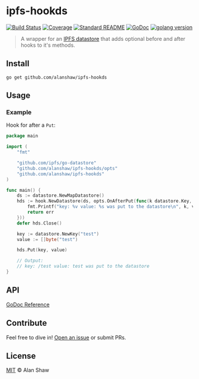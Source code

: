 # ipfs-hookds

[![Build Status](https://img.shields.io/travis/com/libp2p/hydra-booster/master?style=flat-square)](https://travis-ci.org/alanshaw/ipfs-hookds)
[![Coverage](https://img.shields.io/codecov/c/github/alanshaw/ipfs-hookds?style=flat-square)](https://codecov.io/gh/alanshaw/ipfs-hookds)
[![Standard README](https://img.shields.io/badge/readme%20style-standard-brightgreen.svg?style=flat-square)](https://github.com/RichardLitt/standard-readme)
[![GoDoc](http://img.shields.io/badge/godoc-reference-5272B4.svg?style=flat-square)](https://godoc.org/github.com/alanshaw/ipfs-hookds)
[![golang version](https://img.shields.io/badge/golang-%3E%3D1.14.0-orange.svg?style=flat-square)](https://golang.org/)

> A wrapper for an [IPFS datastore](https://github.com/ipfs/go-datastore) that adds optional before and after hooks to it's methods.

## Install

```console
go get github.com/alanshaw/ipfs-hookds
```

## Usage

### Example

Hook for after a `Put`:

```go
package main

import (
    "fmt"

	"github.com/ipfs/go-datastore"
    "github.com/alanshaw/ipfs-hookds/opts"
	"github.com/alanshaw/ipfs-hookds"
)

func main() {
    ds := datastore.NewMapDatastore()
    hds := hook.NewDatastore(ds, opts.OnAfterPut(func(k datastore.Key, v []byte, err error) error {
        fmt.Printf("key: %v value: %s was put to the datastore\n", k, v)
		return err
    }))
    defer hds.Close()

    key := datastore.NewKey("test")
    value := []byte("test")

    hds.Put(key, value)

    // Output:
    // key: /test value: test was put to the datastore
}
```

## API

[GoDoc Reference](https://godoc.org/github.com/alanshaw/ipfs-hookds)

## Contribute

Feel free to dive in! [Open an issue](https://github.com/alanshaw/ipfs-hookds/issues/new) or submit PRs.

## License

[MIT](LICENSE) © Alan Shaw


